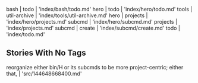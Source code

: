 bash                                               |
  todo                                             | 'index/bash/todo.md'
hero                                               |
  todo                                             | 'index/hero/todo.md'
tools                                              |
  util-archive                                     | 'index/tools/util-archive.md'
hero                                               |
  projects                                         | 'index/hero/projects.md'
  subcmd                                           | 'index/hero/subcmd.md'
projects                                           | 'index/projects.md'
subcmd                                             |
  create                                           | 'index/subcmd/create.md'
todo                                               | 'index/todo.md'


 Stories With No Tags
----------------------

reorganize either bin/H or its subcmds to be more project-centric; either that, | 'src/144648668400.md'

